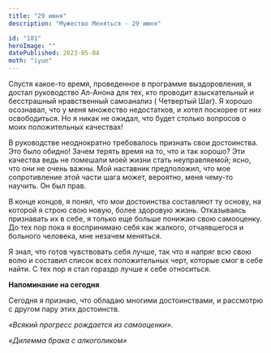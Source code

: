 ```yaml
---
title: "29 июня"
description: "Мужество Меняться - 29 июня"

id: "181"
heroImage: ""
datePublished: 2023-05-04
moth: "iyun"
---
```


Спустя какое-то время, проведенное в программе выздоровления, я достал
руководство Ал-Анона для тех, кто проводит взыскательный и бесстрашный
нравственный самоанализ ( Четвертый Шаг). Я хорошо осознавал, что у меня
множество недостатков, и хотел поскорее от них освободиться. Но я никак не
ожидал, что будет столько вопросов о моих положительных качествах!

В руководстве неоднократно требовалось признать свои достоинства. Это было
обидно! Зачем терять время на то, что и так хорошо? Эти качества ведь не
помешали моей жизни стать неуправляемой; ясно, что они не очень важны. Мой
наставник предположил, что мое сопротивление этой части шага может, вероятно,
меня чему-то научить. Он был прав.

В конце концов, я понял, что мои достоинства составляют ту основу, на которой
я строю свою новую, более здоровую жизнь. Отказываясь признавать их в себе, я
только еще больше понижаю свою самооценку. До тех пор пока я воспринимаю себя
как жалкого, отчаявшегося и больного человека, мне незачем меняться.

Я знал, что готов чувствовать себя лучше, так что я напряг всю свою волю и
составил список всех положительных черт, которые смог в себе найти. С тех пор
я стал гораздо лучше к себе относиться.

**Напоминание на сегодня**

Сегодня я признаю, что обладаю многими достоинствами, и рассмотрю с другом
пару этих достоинств.

_«Всякий прогресс рождается из самооценки»._

_«Дилемма брака с алкоголиком»_
